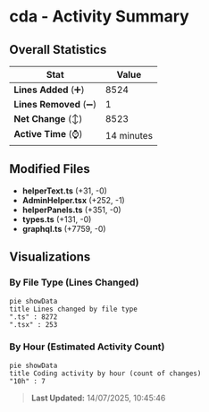 # cda - Activity Summary 

## Overall Statistics

| Stat                   | Value                                                             |
| ---------------------- | ----------------------------------------------------------------- |
| **Lines Added** (➕)   | 8524                                          |
| **Lines Removed** (➖) | 1                                        |
| **Net Change** (↕)    | 8523                |
| **Active Time** (⌚)   | 14 minutes |


## Modified Files
- **helperText.ts** (+31, -0)
- **AdminHelper.tsx** (+252, -1)
- **helperPanels.ts** (+351, -0)
- **types.ts** (+131, -0)
- **graphql.ts** (+7759, -0)

## Visualizations

### By File Type (Lines Changed)

```mermaid
pie showData
title Lines changed by file type
".ts" : 8272
".tsx" : 253
```

### By Hour (Estimated Activity Count)

```mermaid
pie showData
title Coding activity by hour (count of changes)
"10h" : 7
```


> **Last Updated:** 14/07/2025, 10:45:46